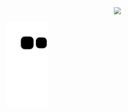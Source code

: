 <div align="center">
  <a href="https://github.com/7505504">
    
  <img height="180em" src="https://github-readme-stats.vercel.app/api?username=7505504&theme=github_dark&show_icons=true"/>

</div>
 
<div> 
 
  ![Snake animation](https://github.com/7505504/7505504/blob/output/github-contribution-grid-snake.svg)
 
</div>
